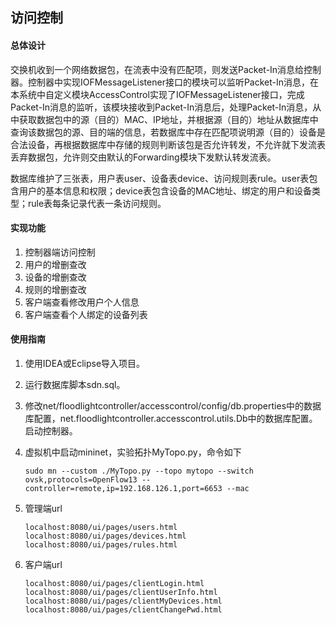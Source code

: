 ## 访问控制

#### 总体设计

交换机收到一个网络数据包，在流表中没有匹配项，则发送Packet-In消息给控制器。控制器中实现IOFMessageListener接口的模块可以监听Packet-In消息，在本系统中自定义模块AccessControl实现了IOFMessageListener接口，完成Packet-In消息的监听，该模块接收到Packet-In消息后，处理Packet-In消息，从中获取数据包中的源（目的）MAC、IP地址，并根据源（目的）地址从数据库中查询该数据包的源、目的端的信息，若数据库中存在匹配项说明源（目的）设备是合法设备，再根据数据库中存储的规则判断该包是否允许转发，不允许就下发流表丢弃数据包，允许则交由默认的Forwarding模块下发默认转发流表。

数据库维护了三张表，用户表user、设备表device、访问规则表rule。user表包含用户的基本信息和权限；device表包含设备的MAC地址、绑定的用户和设备类型；rule表每条记录代表一条访问规则。



#### 实现功能

1. 控制器端访问控制
2. 用户的增删查改
3. 设备的增删查改
4. 规则的增删查改
5. 客户端查看修改用户个人信息
6. 客户端查看个人绑定的设备列表



#### 使用指南

1. 使用IDEA或Eclipse导入项目。

2. 运行数据库脚本sdn.sql。

3. 修改net/floodlightcontroller/accesscontrol/config/db.properties中的数据库配置，net.floodlightcontroller.accesscontrol.utils.Db中的数据库配置。启动控制器。

4. 虚拟机中启动mininet，实验拓扑MyTopo.py，命令如下
   ```shell
   sudo mn --custom ./MyTopo.py --topo mytopo --switch ovsk,protocols=OpenFlow13 --controller=remote,ip=192.168.126.1,port=6653 --mac
   ```


4. 管理端url
   ```
   localhost:8080/ui/pages/users.html
   localhost:8080/ui/pages/devices.html
   localhost:8080/ui/pages/rules.html
   ```

5. 客户端url
   ```
   localhost:8080/ui/pages/clientLogin.html
   localhost:8080/ui/pages/clientUserInfo.html
   localhost:8080/ui/pages/clientMyDevices.html
   localhost:8080/ui/pages/clientChangePwd.html
   ```
   
   